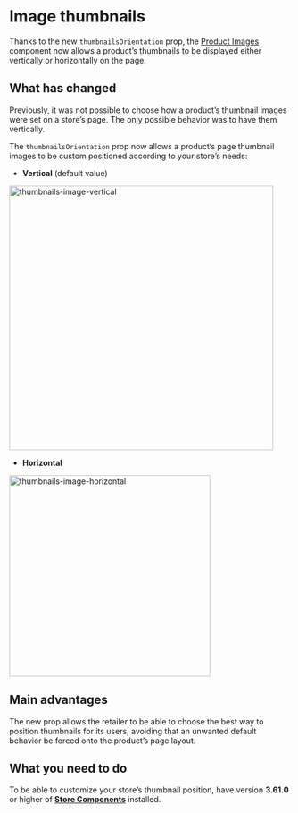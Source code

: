 # Image thumbnails

Thanks to the new `thumbnailsOrientation` prop, the [Product Images](https://github.com/vtex-apps/store-components/blob/master/react/components/ProductImages/README.md) component now allows a product’s thumbnails to be displayed either vertically or horizontally on the page.

## What has changed

Previously, it was not possible to choose how a product’s thumbnail images were set on a store’s page. The only possible behavior was to have them vertically.

The `thumbnailsOrientation` prop now allows a product’s page thumbnail images to be custom positioned according to your store’s needs:

- **Vertical** (default value)

<img width="473" alt="thumbnails-image-vertical" src="https://user-images.githubusercontent.com/52087100/63535192-4378f200-c4e7-11e9-8f27-17280583a1af.png">

- **Horizontal**

<img width="360" alt="thumbnails-image-horizontal" src="https://user-images.githubusercontent.com/52087100/63535269-74592700-c4e7-11e9-813e-b873164666b9.png">

## Main advantages

The new prop allows the retailer to be able to choose the best way to position thumbnails for its users, avoiding that an unwanted default behavior be forced onto the product’s page layout.

## What you need to do

To be able to customize your store’s thumbnail position, have version __3.61.0__ or higher of [**Store Components**](https://github.com/vtex-apps/store-components) installed.
